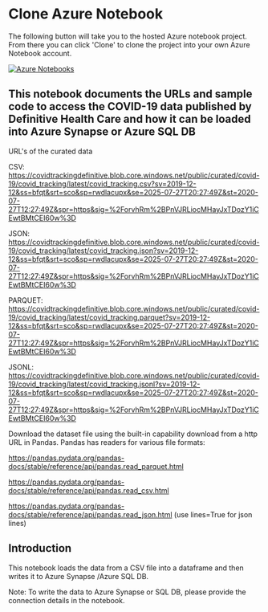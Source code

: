 # Clone Azure Notebook

The following button will take you to the hosted Azure notebook project. From there you can click 'Clone' to clone the project into your own Azure Notebook account.

[![Azure Notebooks](https://notebooks.azure.com/launch.svg)](https://notebooks.azure.com/anon-cbd95a/projects/load-azure-blob-to-azure-synap)

## This notebook documents the URLs and sample code to access the COVID-19 data published by Definitive Health Care and how it can be loaded into Azure Synapse or Azure SQL DB

URL's of the curated data

CSV: https://covidtrackingdefinitive.blob.core.windows.net/public/curated/covid-19/covid_tracking/latest/covid_tracking.csv?sv=2019-12-12&ss=bfqt&srt=sco&sp=rwdlacupx&se=2025-07-27T20:27:49Z&st=2020-07-27T12:27:49Z&spr=https&sig=%2ForvhRm%2BPnVJRLiocMHayJxTDozY1iCEwtBMtCEI60w%3D

JSON: https://covidtrackingdefinitive.blob.core.windows.net/public/curated/covid-19/covid_tracking/latest/covid_tracking.json?sv=2019-12-12&ss=bfqt&srt=sco&sp=rwdlacupx&se=2025-07-27T20:27:49Z&st=2020-07-27T12:27:49Z&spr=https&sig=%2ForvhRm%2BPnVJRLiocMHayJxTDozY1iCEwtBMtCEI60w%3D

PARQUET: https://covidtrackingdefinitive.blob.core.windows.net/public/curated/covid-19/covid_tracking/latest/covid_tracking.parquet?sv=2019-12-12&ss=bfqt&srt=sco&sp=rwdlacupx&se=2025-07-27T20:27:49Z&st=2020-07-27T12:27:49Z&spr=https&sig=%2ForvhRm%2BPnVJRLiocMHayJxTDozY1iCEwtBMtCEI60w%3D

JSONL: https://covidtrackingdefinitive.blob.core.windows.net/public/curated/covid-19/covid_tracking/latest/covid_tracking.jsonl?sv=2019-12-12&ss=bfqt&srt=sco&sp=rwdlacupx&se=2025-07-27T20:27:49Z&st=2020-07-27T12:27:49Z&spr=https&sig=%2ForvhRm%2BPnVJRLiocMHayJxTDozY1iCEwtBMtCEI60w%3D

Download the dataset file using the built-in capability download from a http URL in Pandas. Pandas has readers for various file formats:

https://pandas.pydata.org/pandas-docs/stable/reference/api/pandas.read_parquet.html

https://pandas.pydata.org/pandas-docs/stable/reference/api/pandas.read_csv.html

https://pandas.pydata.org/pandas-docs/stable/reference/api/pandas.read_json.html (use lines=True for json lines)


## Introduction

This notebook loads the data from a CSV file into a dataframe and then writes it to Azure Synapse /Azure SQL DB.


Note: To write the data to Azure Synapse or SQL DB, please provide the connection details in the notebook.
